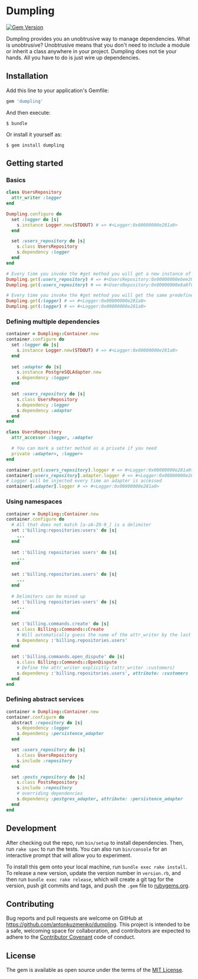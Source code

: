 [gem]: https://rubygems.org/gems/dumpling

# Dumpling

[![Gem Version](https://badge.fury.io/rb/dumpling.svg)][gem]

Dumpling provides you an unobtrusive way to manage dependencies.
What is unobtrusive? Unobtrusive means that you don't need to include a module or inherit a class anywhere in your project.
Dumpling does not tie your hands. All you have to do is just wire up dependencies.

## Installation

Add this line to your application's Gemfile:

```ruby
gem 'dumpling'
```

And then execute:

    $ bundle

Or install it yourself as:

    $ gem install dumpling

## Getting started

### Basics

```ruby
class UsersRepository
  attr_writer :logger
end

Dumpling.configure do
  set :logger do |s|
    s.instance Logger.new(STDOUT) # => #<Logger:0x00000000e281a0>
  end

  set :users_repository do |s|
    s.class UsersRepository
    s.dependency :logger
  end
end

# Every time you invoke the #get method you will get a new instance of the #class
Dumpling.get(:users_repository) # => #<UsersRepository:0x00000000ebee20>
Dumpling.get(:users_repository) # => #<UsersRepository:0x00000000e8a8f0>

# Every time you invoke the #get method you will get the same predefined #instance
Dumpling.get(:logger) # => #<Logger:0x00000000e281a0>
Dumpling.get(:logger) # => #<Logger:0x00000000e281a0>
```

### Defining multiple dependencies

```ruby
container = Dumpling::Container.new
container.configure do
  set :logger do |s|
    s.instance Logger.new(STDOUT) # => #<Logger:0x00000000e281a0>
  end
  
  set :adapter do |s|
    s.instance PostgreSQLAdapter.new
    s.dependency :logger
  end

  set :users_repository do |s|
    s.class UsersRepository
    s.dependency :logger
    s.dependency :adapter
  end
end

class UsersRepository
  attr_accessor :logger, :adapter

  # You can mark a setter method as a private if you need
  private :adapter=, :logger=
end

container.get(:users_repository).logger # => #<Logger:0x00000000e281a0>
container[:users_repository].adapter.logger # => #<Logger:0x00000000e281a0>
# Logger will be injected every time an adapter is accessed
container[:adapter].logger # => #<Logger:0x00000000e281a0>
```

### Using namespaces

```ruby
container = Dumpling::Container.new
container.configure do
  # All that does not match [a-zA-Z0-9_] is a delimiter
  set :'billing:repositories:users' do |s|
    ...
  end
  
  set :'billing repositories users' do |s|
    ...
  end
  
  set :'billing.repositories.users' do |s|
    ...
  end
  
  # Delimiters can be mixed up
  set :'billing repositories-users' do |s|
    ...
  end
  
  set :'billing.commands.create' do |s|
    s.class Billing::Commands::Create
    # Will automatically guess the name of the attr_writer by the last word (attr_writer :users)
    s.dependency :'billing.repositories.users'
  end
  
  set :'billing.commands.open_dispute' do |s|
    s.class Billing::Commands::OpenDispute
    # Define the attr_writer explicitly (attr_writer :customers)
    s.dependency :'billing.repositories.users', attribute: :customers
  end
end
```

### Defining abstract services

```ruby
container = Dumpling::Container.new
container.configure do
  abstract :repository do |s|
    s.dependency :logger
    s.dependency :persistence_adapter
  end

  set :users_repository do |s|
    s.class UsersRepository
    s.include :repository
  end

  set :posts_repository do |s|
    s.class PostsRepository
    s.include :repository
    # overriding dependencies
    s.dependency :postgres_adapter, attribute: :persistence_adapter
  end
end
```

## Development

After checking out the repo, run `bin/setup` to install dependencies. Then, run `rake spec` to run the tests. You can also run `bin/console` for an interactive prompt that will allow you to experiment.

To install this gem onto your local machine, run `bundle exec rake install`. To release a new version, update the version number in `version.rb`, and then run `bundle exec rake release`, which will create a git tag for the version, push git commits and tags, and push the `.gem` file to [rubygems.org](https://rubygems.org).

## Contributing

Bug reports and pull requests are welcome on GitHub at https://github.com/antonkuzmenko/dumpling. This project is intended to be a safe, welcoming space for collaboration, and contributors are expected to adhere to the [Contributor Covenant](http://contributor-covenant.org) code of conduct.


## License

The gem is available as open source under the terms of the [MIT License](http://opensource.org/licenses/MIT).

